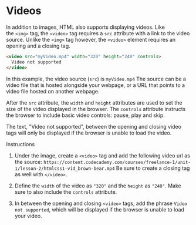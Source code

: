 Videos
======

In addition to images, HTML also supports displaying videos. Like the `<img>` tag, the `<video>` tag requires a `src` attribute with a link to the video source. Unlike the `<img>` tag however, the `<video>` element requires an opening and a closing tag.
````html
<video src="myVideo.mp4" width="320" height="240" controls>
  Video not supported
</video>

````

In this example, the video source (`src`) is `myVideo.mp4` The source can be a video file that is hosted alongside your webpage, or a URL that points to a video file hosted on another webpage.

After the `src` attribute, the `width` and `height` attributes are used to set the size of the video displayed in the browser. The `controls` attribute instructs the browser to include basic video controls: pause, play and skip.

The text, "Video not supported", between the opening and closing video tags will only be displayed if the browser is unable to load the video.

Instructions

1. Under the image, create a `<video>` tag and add the following video url as the source:
`https://content.codecademy.com/courses/freelance-1/unit-1/lesson-2/htmlcss1-vid_brown-bear.mp4`
Be sure to create a closing tag as well with `</video>`.

2. Define the `width` of the video as `"320"` and the `height` as `"240"`. Make sure to also include the `controls` attribute.

3. In between the opening and closing `<video>` tags, add the phrase `Video not supported`, which will be displayed if the browser is unable to load your video.